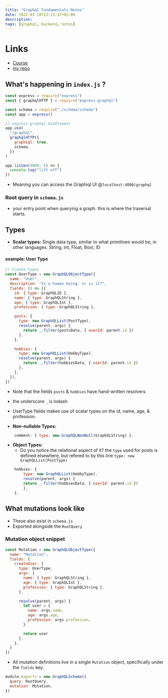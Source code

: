 ```yaml
---
title: "Graphql Fundamentals Notes"
date: 2022-03-10T13:13:17+02:00
description: 
tags: [graphql, backend, notes]
---
```


# Links
- [Course](https://www.udemy.com/course/aws-appsync-amplify-with-react-graphql-course/)
- [my repo](https://github.com/txndai/graphql-fundamentals)

## What's happening in `index.js` ?

```js
const express = require("express")
const { graphqlHTTP } = require("express-graphql")

const schema = require("./schema/schema")
const app = express()

// express-graphql middlewear
app.use(
  "/graphql",
  graphqlHTTP({
    graphiql: true,
    schema,
  })
)

app.listen(4000, () => {
  console.log("lift off")
})

```

- Meaning you can access the Graphiql UI @`localhost:4000/graphql`

### Root query in `schema.js`
- your entry point when querying a graph. this is where the traversal starts.

## Types
- **Scalar types:** Single data type, similar to what primitives would be, in other languages. String, int, Float, Bool, ID

#### example: User Type
```js
// Create types
const UserType = new GraphQLObjectType({
  name: "User",
  description: "Is a human being. or is it?",
  fields: () => ({
    id: { type: GraphQLID },
    name: { type: GraphQLString },
    age: { type: GraphQLInt },
    profession: { type: GraphQLString },

    posts: {
      type: new GraphQLList(PostType),
      resolve(parent, args) {
        return _.filter(postsData, { userId: parent.id })
      },
    },

    hobbies: {
      type: new GraphQLList(HobbyType),
      resolve(parent, args) {
        return _.filter(hobbiesData, { userId: parent.id })
      },
    },
  }),
})
```
- Note that the fields `posts` & `hobbies` have hand-written resolvers
- the underscore `_` is lodash
- UserType fields makes use of scalar types on the id, name, age, & profession.

- **Non-nullable Types:**

```js
    comment: { type: new GraphQLNonNull(GraphQLString) },
```

- **Object Types:** 
    - Do you notice the relational aspect of it? the `type` used for posts is defined elsewhere, but refered to by this line `type: new GraphQLList(PostType)` 

```js
    hobbies: {
        type: new GraphQLList(HobbyType),
        resolve(parent, args) {
        return _.filter(hobbiesData, { userId: parent.id })
        },
    },
```

## What mutations look like
- These also exist in `schema.js`
- Exported alongside the `RootQuery`


### Mutation object snippet

```js
const Mutation = new GraphQLObjectType({
  name: "Mutation",
  fields: {
    createUser: {
      type: UserType,
      args: {
        name: { type: GraphQLString },
        age: { type: GraphQLInt },
        profession: { type: GraphQLString },
      },

      resolve(parent, args) {
        let user = {
          name: args.name,
          age: args.age,
          profession: args.profession,
        }

        return user
      },
    },
  }
})
```
- All mutation definitions live in a single `Mutation` object, specifically under the `fields` key.

```js
module.exports = new GraphQLSchema({
  query: RootQuery,
  mutation: Mutation,
})
```
